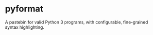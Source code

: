 # pyformat

A pastebin for valid Python 3 programs, with configurable,
fine-grained syntax highlighting.
